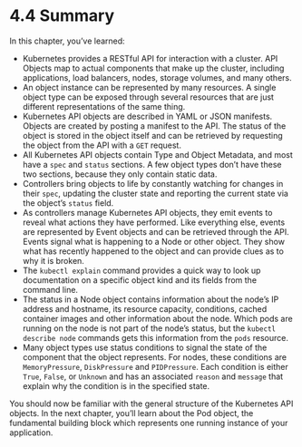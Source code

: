 # 4.4 Summary
In this chapter, you’ve learned:

* Kubernetes provides a RESTful API for interaction with a cluster. API Objects map to actual components that make up the cluster, including applications, load balancers, nodes, storage volumes, and many others.
* An object instance can be represented by many resources. A single object type can be exposed through several resources that are just different representations of the same thing.
* Kubernetes API objects are described in YAML or JSON manifests. Objects are created by posting a manifest to the API. The status of the object is stored in the object itself and can be retrieved by requesting the object from the API with a `GET` request.
* All Kubernetes API objects contain Type and Object Metadata, and most have a `spec` and `status` sections. A few object types don’t have these two sections, because they only contain static data.
* Controllers bring objects to life by constantly watching for changes in their `spec`, updating the cluster state and reporting the current state via the object’s `status` field.
* As controllers manage Kubernetes API objects, they emit events to reveal what actions they have performed. Like everything else, events are represented by Event objects and can be retrieved through the API. Events signal what is happening to a Node or other object. They show what has recently happened to the object and can provide clues as to why it is broken.
* The `kubectl explain` command provides a quick way to look up documentation on a specific object kind and its fields from the command line.
* The status in a Node object contains information about the node’s IP address and hostname, its resource capacity, conditions, cached container images and other information about the node. Which pods are running on the node is not part of the node’s status, but the `kubectl describe node` commands gets this information from the `pods` resource.
* Many object types use status conditions to signal the state of the component that the object represents. For nodes, these conditions are `MemoryPressure`, `DiskPressure` and `PIDPressure`. Each condition is either `True`, `False`, or `Unknown` and has an associated `reason` and `message` that explain why the condition is in the specified state.

You should now be familiar with the general structure of the Kubernetes API objects. In the next chapter, you’ll learn about the Pod object, the fundamental building block which represents one running instance of your application.